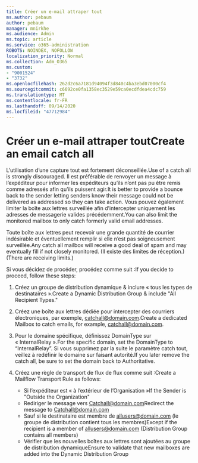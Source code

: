 ```yaml
---
title: Créer un e-mail attraper tout
ms.author: pebaum
author: pebaum
manager: mnirkhe
ms.audience: Admin
ms.topic: article
ms.service: o365-administration
ROBOTS: NOINDEX, NOFOLLOW
localization_priority: Normal
ms.collection: Adm_O365
ms.custom:
- "9001524"
- "3732"
ms.openlocfilehash: 262d2c6a7181d94094f3d840c4ba3ebd07000cf4
ms.sourcegitcommit: c6692ce0fa1358ec3529e59ca0ecdfdea4cdc759
ms.translationtype: MT
ms.contentlocale: fr-FR
ms.lasthandoff: 09/14/2020
ms.locfileid: "47712984"
---
```

# <a name="create-an-email-catch-all"></a><span data-ttu-id="c7dd1-102">Créer un e-mail attraper tout</span><span class="sxs-lookup"><span data-stu-id="c7dd1-102">Create an email catch all</span></span>

<span data-ttu-id="c7dd1-103">L’utilisation d’une capture tout est fortement déconseillée.</span><span class="sxs-lookup"><span data-stu-id="c7dd1-103">Use of a catch all is strongly discouraged.</span></span> <span data-ttu-id="c7dd1-104">Il est préférable de renvoyer un message à l’expéditeur pour informer les expéditeurs qu’ils n’ont pas pu être remis comme adressés afin qu’ils puissent agir.</span><span class="sxs-lookup"><span data-stu-id="c7dd1-104">It is better to provide a bounce back to the sender letting senders know their message could not be delivered as addressed so they can take action.</span></span> <span data-ttu-id="c7dd1-105">Vous pouvez également limiter la boîte aux lettres surveillée afin d’intercepter uniquement les adresses de messagerie valides précédemment.</span><span class="sxs-lookup"><span data-stu-id="c7dd1-105">You can also limit the monitored mailbox to only catch formerly valid email addresses.</span></span> 

<span data-ttu-id="c7dd1-106">Toute boîte aux lettres peut recevoir une grande quantité de courrier indésirable et éventuellement remplir si elle n’est pas soigneusement surveillée.</span><span class="sxs-lookup"><span data-stu-id="c7dd1-106">Any catch all mailbox will receive a good deal of spam and may eventually fill if not closely monitored.</span></span> <span data-ttu-id="c7dd1-107">(Il existe des limites de réception.)</span><span class="sxs-lookup"><span data-stu-id="c7dd1-107">(There are receiving limits.)</span></span> 

<span data-ttu-id="c7dd1-108">Si vous décidez de procéder, procédez comme suit :</span><span class="sxs-lookup"><span data-stu-id="c7dd1-108">If you decide to proceed, follow these steps:</span></span>

1. <span data-ttu-id="c7dd1-109">Créez un groupe de distribution dynamique & inclure « tous les types de destinataires ».</span><span class="sxs-lookup"><span data-stu-id="c7dd1-109">Create a Dynamic Distribution Group & include "All Recipient Types."</span></span>

2. <span data-ttu-id="c7dd1-110">Créez une boîte aux lettres dédiée pour intercepter des courriers électroniques, par exemple, catchall@domain.com.</span><span class="sxs-lookup"><span data-stu-id="c7dd1-110">Create a dedicated Mailbox to catch emails, for example, catchall@domain.com.</span></span>

3. <span data-ttu-id="c7dd1-111">Pour le domaine spécifique, définissez DomainType sur « InternalRelay ».</span><span class="sxs-lookup"><span data-stu-id="c7dd1-111">For the specific domain, set the DomainType to “InternalRelay”.</span></span> <span data-ttu-id="c7dd1-112">Si vous supprimez par la suite le paramètre catch tout, veillez à redéfinir le domaine sur faisant autorité.</span><span class="sxs-lookup"><span data-stu-id="c7dd1-112">If you later remove the catch all, be sure to set the domain back to Authoritative.</span></span>

4. <span data-ttu-id="c7dd1-113">Créez une règle de transport de flux de flux comme suit :</span><span class="sxs-lookup"><span data-stu-id="c7dd1-113">Create a Mailflow Transport Rule as follows:</span></span>

    - <span data-ttu-id="c7dd1-114">Si l’expéditeur est « à l’extérieur de l’Organisation »</span><span class="sxs-lookup"><span data-stu-id="c7dd1-114">If the Sender is "Outside the Organization"</span></span>
    - <span data-ttu-id="c7dd1-115">Rediriger le message vers Catchall@domain.com</span><span class="sxs-lookup"><span data-stu-id="c7dd1-115">Redirect the message to Catchall@domain.com</span></span>
    - <span data-ttu-id="c7dd1-116">Sauf si le destinataire est membre de allusers@domain.com (le groupe de distribution contient tous les membres)</span><span class="sxs-lookup"><span data-stu-id="c7dd1-116">Except if the recipient is a member of allusers@domain.com (Distribution Group contains all members)</span></span>
    - <span data-ttu-id="c7dd1-117">Vérifier que les nouvelles boîtes aux lettres sont ajoutées au groupe de distribution dynamique</span><span class="sxs-lookup"><span data-stu-id="c7dd1-117">Ensure to validate that new mailboxes are added into the Dynamic Distribution Group</span></span>
